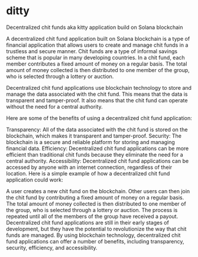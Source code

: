 # ditty
Decentralized chit funds aka kitty application build on Solana blockchain


A decentralized chit fund application built on Solana blockchain is a type of financial application that allows users to create and manage chit funds in a trustless and secure manner. Chit funds are a type of informal savings scheme that is popular in many developing countries. In a chit fund, each member contributes a fixed amount of money on a regular basis. The total amount of money collected is then distributed to one member of the group, who is selected through a lottery or auction.

Decentralized chit fund applications use blockchain technology to store and manage the data associated with the chit fund. This means that the data is transparent and tamper-proof. It also means that the chit fund can operate without the need for a central authority.

Here are some of the benefits of using a decentralized chit fund application:

Transparency: All of the data associated with the chit fund is stored on the blockchain, which makes it transparent and tamper-proof.
Security: The blockchain is a secure and reliable platform for storing and managing financial data.
Efficiency: Decentralized chit fund applications can be more efficient than traditional chit funds because they eliminate the need for a central authority.
Accessibility: Decentralized chit fund applications can be accessed by anyone with an internet connection, regardless of their location.
Here is a simple example of how a decentralized chit fund application could work:

A user creates a new chit fund on the blockchain.
Other users can then join the chit fund by contributing a fixed amount of money on a regular basis.
The total amount of money collected is then distributed to one member of the group, who is selected through a lottery or auction.
The process is repeated until all of the members of the group have received a payout.
Decentralized chit fund applications are still in their early stages of development, but they have the potential to revolutionize the way that chit funds are managed. By using blockchain technology, decentralized chit fund applications can offer a number of benefits, including transparency, security, efficiency, and accessibility.

